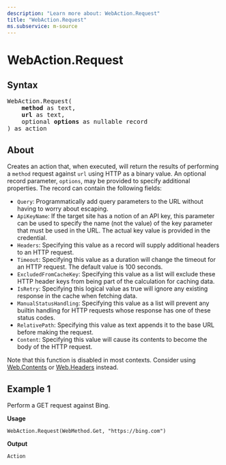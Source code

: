 ```yaml
---
description: "Learn more about: WebAction.Request"
title: "WebAction.Request"
ms.subservice: m-source
---
```

# WebAction.Request

## Syntax

<pre>
WebAction.Request(
    <b>method</b> as text,
    <b>url</b> as text,
    optional <b>options</b> as nullable record
) as action
</pre>
  
## About

Creates an action that, when executed, will return the results of performing a `method` request against `url` using HTTP as a binary value. An optional record parameter, `options`, may be provided to specify additional properties. The record can contain the following fields:

* `Query`: Programmatically add query parameters to the URL without having to worry about escaping.
* `ApiKeyName`: If the target site has a notion of an API key, this parameter can be used to specify the name (not the value) of the key parameter that must be used in the URL. The actual key value is provided in the credential.
* `Headers`: Specifying this value as a record will supply additional headers to an HTTP request.
* `Timeout`: Specifying this value as a duration will change the timeout for an HTTP request. The default value is 100 seconds.
* `ExcludedFromCacheKey`: Specifying this value as a list will exclude these HTTP header keys from being part of the calculation for caching data.
* `IsRetry`: Specifying this logical value as true will ignore any existing response in the cache when fetching data.
* `ManualStatusHandling`: Specifying this value as a list will prevent any builtin handling for HTTP requests whose response has one of these status codes.
* `RelativePath`: Specifying this value as text appends it to the base URL before making the request.
* `Content`: Specifying this value will cause its contents to become the body of the HTTP request.

Note that this function is disabled in most contexts. Consider using [Web.Contents](/powerquery-m/web-contents) or [Web.Headers](/powerquery-m/web-headers) instead.

## Example 1

Perform a GET request against Bing.

**Usage**

```powerquery-m
WebAction.Request(WebMethod.Get, "https://bing.com")
```

**Output**

`Action`
